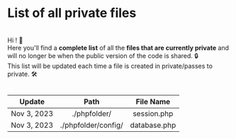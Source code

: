 # List of all private files
<br>
Hi ! 👋<br>
Here you'll find a <strong>complete list</strong> of all the <strong>files that are currently private</strong> and will no longer be when the public version of the code is shared. 🔒<br>
This list will be updated each time a file is created in private/passes to private. 🛠️<br><br>

|  **Update** |       **Path**      | **File Name** |
|:-----------:|:-------------------:|:-------------:|
| Nov 3, 2023 | ./phpfolder/        | session.php   |
| Nov 3, 2023 | ./phpfolder/config/ | database.php  |